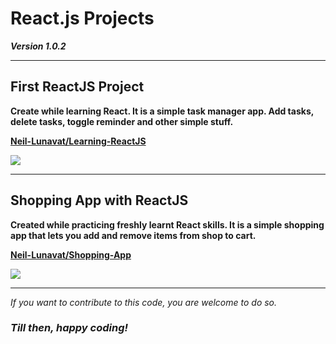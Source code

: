 # React.js Projects

***Version 1.0.2***

---

## First ReactJS Project
**Create while learning React. It is a simple task manager app. Add tasks, delete tasks, toggle reminder and other simple stuff.**

 **[Neil-Lunavat/Learning-ReactJS](https://github.com/Neil-Lunavat/Learning-ReactJS)**

![](./images/)

---

## Shopping App with ReactJS
**Created while practicing freshly learnt React skills. It is a simple shopping app that lets you add and remove items from shop to cart.**

 **[Neil-Lunavat/Shopping-App](https://github.com/Neil-Lunavat/Shopping-App/tree/master)**

![](./images/)

---

*If you want to contribute to this code, you are welcome to do so.*

### ***Till then, happy coding!***
